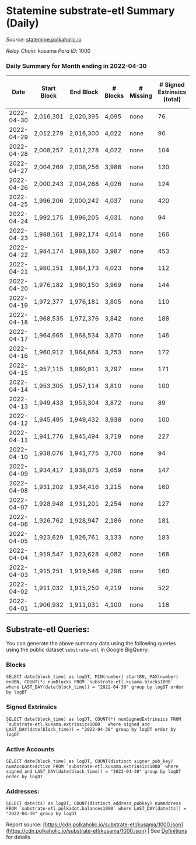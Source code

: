 # Statemine substrate-etl Summary (Daily)

_Source_: [statemine.polkaholic.io](https://statemine.polkaholic.io)

*Relay Chain*: kusama
*Para ID*: 1000



### Daily Summary for Month ending in 2022-04-30


| Date | Start Block | End Block | # Blocks | # Missing | # Signed Extrinsics (total) | # Active Accounts | # Addresses with Balances | # Events | # Transfers | # XCM Transfers In | # XCM Transfers Out |
| ---- | ----------- | --------- | -------- | --------- | --------------------------- | ----------------- | ------------------------- | -------- | ----------- | ------------------ | ------------------- |
| 2022-04-30 | 2,016,301 | 2,020,395 | 4,095 | none  | 76 | 36 | 21,963 | 10,033 | 1,457 ($36,183.43) | 14 ($3,530.00) | 15 ($8,336.85) |
| 2022-04-29 | 2,012,279 | 2,016,300 | 4,022 | none  | 90 | 38 | 21,950 | 9,992 | 1,497 ($149,477.69) | 15 ($16,979.59) | 20 ($63,496.29) |
| 2022-04-28 | 2,008,257 | 2,012,278 | 4,022 | none  | 104 | 45 | 21,940 | 10,241 | 1,705 ($81,184.56) | 17 ($12,042.36) | 21 ($32,301.11) |
| 2022-04-27 | 2,004,269 | 2,008,256 | 3,988 | none  | 130 | 49 | 21,922 | 10,587 | 1,944 ($444,351.99) | 27 ($2,055.12) | 41 ($48,324.76) |
| 2022-04-26 | 2,000,243 | 2,004,268 | 4,026 | none  | 124 | 51 | 21,905 | 10,635 | 2,008 ($672,776.91) | 14 ($3,960.64) | 36 ($106,736.43) |
| 2022-04-25 | 1,996,206 | 2,000,242 | 4,037 | none  | 420 | 68 | 21,889 | 12,972 | 2,539 ($199,770.62) | 42 ($6,021.45) | 31 ($267,072.35) |
| 2022-04-24 | 1,992,175 | 1,996,205 | 4,031 | none  | 94 | 50 | 21,850 | 10,293 | 1,640 ($34,516.72) | 28 ($6,573.68) | 41 ($33,859.03) |
| 2022-04-23 | 1,988,161 | 1,992,174 | 4,014 | none  | 166 | 41 | 21,832 | 11,782 | 2,647 ($36,403.56) | 19 ($20,666.53) | 23 ($35,282.54) |
| 2022-04-22 | 1,984,174 | 1,988,160 | 3,987 | none  | 453 | 74 | 21,733 | 14,669 | 3,468 ($680,475.17) | 31 ($35,340.97) | 62 ($1,725,146.40) |
| 2022-04-21 | 1,980,151 | 1,984,173 | 4,023 | none  | 112 | 54 | 21,417 | 10,888 | 2,165 ($97,711.21) | 33 ($12,316.69) | 41 ($96,970.22) |
| 2022-04-20 | 1,976,182 | 1,980,150 | 3,969 | none  | 144 | 60 | 21,401 | 11,075 | 2,319 ($414,524.86) | 35 ($87,517.73) | 40 ($1,075,213.87) |
| 2022-04-19 | 1,972,377 | 1,976,181 | 3,805 | none  | 110 | 48 | 21,376 | 10,004 | 1,721 ($99,328.18) | 34 ($14,725.93) | 29 ($200,662.36) |
| 2022-04-18 | 1,968,535 | 1,972,376 | 3,842 | none  | 188 | 49 | 21,355 | 10,613 | 2,098 ($32,351.41) | 16 ($6,953.53) | 33 ($42,072.36) |
| 2022-04-17 | 1,964,665 | 1,968,534 | 3,870 | none  | 146 | 56 | 21,340 | 10,584 | 2,106 ($79,274.78) | 23 ($78,911.92) | 36 ($163,085.75) |
| 2022-04-16 | 1,960,912 | 1,964,664 | 3,753 | none  | 172 | 48 | 21,327 | 10,676 | 2,302 ($55,040.14) | 15 ($10,375.49) | 77 ($98,988.59) |
| 2022-04-15 | 1,957,115 | 1,960,911 | 3,797 | none  | 171 | 59 |  | 11,461 | 2,572 ($121,609.15) | 18 ($3,420.39) | 42 ($137,717.56) |
| 2022-04-14 | 1,953,305 | 1,957,114 | 3,810 | none  | 100 | 31 | 21,281 | 9,829 | 1,635 ($59,942.77) | 26 ($47,960.71) | 23 ($430,134.99) |
| 2022-04-13 | 1,949,433 | 1,953,304 | 3,872 | none  | 89 | 38 | 21,261 | 9,758 | 1,542 ($219,042.94) | 18 ($2,682.06) | 26 ($328,642.47) |
| 2022-04-12 | 1,945,495 | 1,949,432 | 3,938 | none  | 100 | 48 | 21,251 | 9,804 | 1,429 ($346,300.52) | 18 ($8,387.55) | 16 ($423,918.81) |
| 2022-04-11 | 1,941,776 | 1,945,494 | 3,719 | none  | 227 | 58 | 21,247 | 10,847 | 2,338 ($35,472.11) | 41 ($3,628.00) | 25 ($42,158.70) |
| 2022-04-10 | 1,938,076 | 1,941,775 | 3,700 | none  | 94 | 38 | 21,219 | 9,421 | 1,561 ($77,319.23) | 20 ($2,283.88) | 14 ($21,194.01) |
| 2022-04-09 | 1,934,417 | 1,938,075 | 3,659 | none  | 147 | 56 |  | 10,462 | 2,292 ($108,458.35) | 39 ($25,960.29) | 47 ($86,545.80) |
| 2022-04-08 | 1,931,202 | 1,934,416 | 3,215 | none  | 160 | 50 | 21,177 | 9,422 | 2,103 ($296,782.38) | 42 ($19,418.58) | 25 ($59,957.43) |
| 2022-04-07 | 1,928,948 | 1,931,201 | 2,254 | none  | 127 | 45 | 21,151 | 6,785 | 1,582 ($355,184.10) | 38 ($4,041.95) | 30 ($497,265.81) |
| 2022-04-06 | 1,926,762 | 1,928,947 | 2,186 | none  | 181 | 62 | 21,130 | 6,925 | 1,657 ($156,660.93) | 39 ($34,026.27) | 50 ($345,162.20) |
| 2022-04-05 | 1,923,629 | 1,926,761 | 3,133 | none  | 183 | 60 | 21,105 | 9,246 | 1,992 ($184,357.89) | 56 ($47,844.17) | 30 ($90,748.68) |
| 2022-04-04 | 1,919,547 | 1,923,628 | 4,082 | none  | 168 | 49 | 21,076 | 10,919 | 1,961 ($119,664.95) | 26 ($6,048.80) | 30 ($115,115.76) |
| 2022-04-03 | 1,915,251 | 1,919,546 | 4,296 | none  | 160 | 56 | 21,045 | 11,640 | 2,173 ($93,237.56) | 44 ($5,751.16) | 32 ($76,486.07) |
| 2022-04-02 | 1,911,032 | 1,915,250 | 4,219 | none  | 522 | 57 | 21,017 | 13,553 | 2,937 ($225,350.47) | 36 ($10,311.61) | 50 ($394,723.75) |
| 2022-04-01 | 1,906,932 | 1,911,031 | 4,100 | none  | 118 | 46 | 20,913 | 10,227 | 1,440 ($144,247.31) | 15 ($38,011.74) | 42 ($267,867.89) |

## Substrate-etl Queries:
You can generate the above summary data using the following queries using the public dataset `substrate-etl` in Google BigQuery:


### Blocks
```
SELECT date(block_time) as logDT, MIN(number) startBN, MAX(number) endBN, COUNT(*) numBlocks FROM `substrate-etl.kusama.blocks1000`  where LAST_DAY(date(block_time)) = "2022-04-30" group by logDT order by logDT
```


### Signed Extrinsics
```
SELECT date(block_time) as logDT, COUNT(*) numSignedExtrinsics FROM `substrate-etl.kusama.extrinsics1000`  where signed and LAST_DAY(date(block_time)) = "2022-04-30" group by logDT order by logDT
```


### Active Accounts
```
SELECT date(block_time) as logDT, COUNT(distinct signer_pub_key) numAccountsActive FROM `substrate-etl.kusama.extrinsics1000` where signed and LAST_DAY(date(block_time)) = "2022-04-30" group by logDT order by logDT
```


### Addresses:
```
SELECT date(ts) as logDT, COUNT(distinct address_pubkey) numAddress FROM `substrate-etl.polkadot.balances1000` where LAST_DAY(date(ts)) = "2022-04-30" group by logDT
```



Report source: [https://cdn.polkaholic.io/substrate-etl/kusama/1000.json](https://cdn.polkaholic.io/substrate-etl/kusama/1000.json) | See [Definitions](/DEFINITIONS.md) for details

